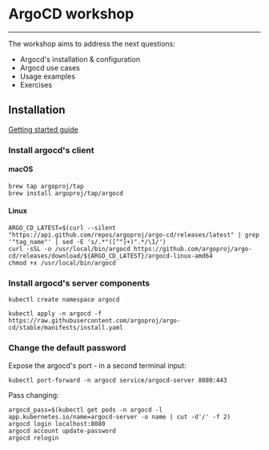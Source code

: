 # ArgoCD workshop
-----

The workshop aims to address the next questions:

* Argocd's installation & configuration
* Argocd use cases
* Usage examples
* Exercises

## Installation

[Getting started guide](https://argoproj.github.io/argo-cd/getting_started/)


### Install argocd's client

#### macOS

```
brew tap argoproj/tap
brew install argoproj/tap/argocd
```

#### Linux

```
ARGO_CD_LATEST=$(curl --silent "https://api.github.com/repos/argoproj/argo-cd/releases/latest" | grep '"tag_name"' | sed -E 's/.*"([^"]+)".*/\1/')
curl -sSL -o /usr/local/bin/argocd https://github.com/argoproj/argo-cd/releases/download/${ARGO_CD_LATEST}/argocd-linux-amd64
chmod +x /usr/local/bin/argocd
```

### Install argocd's server components

```
kubectl create namespace argocd

kubectl apply -n argocd -f https://raw.githubusercontent.com/argoproj/argo-cd/stable/manifests/install.yaml
```


### Change the default password

Expose the argocd's port - in a second terminal input:

```
kubectl port-forward -n argocd service/argocd-server 8080:443
```

Pass changing:
```
argocd_pass=$(kubectl get pods -n argocd -l app.kubernetes.io/name=argocd-server -o name | cut -d'/' -f 2)
argocd login localhost:8080
argocd account update-password
argocd relogin
```
